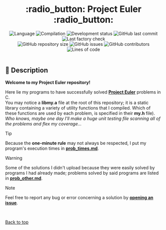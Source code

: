 <div align="center" id="top">
    <h1 markdown="1">:radio_button: Project Euler :radio_button:</h1>
</div>

<div align="center">
    <img alt="Language" src="https://img.shields.io/badge/language-gray?logo=c" />
    <img alt="Compilation" src="https://img.shields.io/badge/compilation-via_Makefile-blue" />
    <img alt="Development status" src="https://img.shields.io/badge/development-interrupted-red?logo=windows-terminal" />
    <img alt="GitHub last commit" src="https://img.shields.io/github/last-commit/QuentindiMeo/Project-Euler?color=blueviolet&logo=clarifai" />
    <img alt="Last factory check" src="https://img.shields.io/badge/last_factory_check-May_4,_2022-b?color=blueviolet&logo=clarifai" />
</div>
<div align="center">
    <img alt="GitHub repository size" src="https://img.shields.io/github/languages/code-size/QuentindiMeo/Project-Euler?color=blue&logo=frontify" />
    <img alt="GitHub issues" src="https://img.shields.io/github/issues/QuentindiMeo/Project-Euler?color=forestgreen&logo=target" />
    <img alt="GitHub contributors" src="https://img.shields.io/github/contributors/QuentindiMeo/Project-Euler?color=red&logo=stackedit" />
    <img alt="Lines of code" src="https://tokei.rs/b1/github/QuentindiMeo/Project-Euler?category=code" />
</div>
&#xa0;

## :memo: Description

**Welcome to my Project Euler repository!**  

Here lie my programs to have successfully solved [**Project Euler**](http://projecteuler.net) problems in C.  
You may notice a **libmy.a** file at the root of this repository; it is a static library containing a variety of utility functions that I compiled. Which of these functions are used by each problem, is specified in their **my.h** file).  
*Who knows, maybe one day I'll make a huge unit testing file scanning all of the problems and flex my coverage...*

> [!TIP]  
> Because the <b>one-minute rule</b> may not always be respected, I put my program's execution times in [**prob_times.md**](/prob_times.md).

> [!WARNING]  
> Some of the solutions I didn't upload because they were easily solved by programs I had already made; problems solved by said programs are listed in [**prob_other.md**](/prob_other.md).
  
> [!NOTE]
> Feel free to report any bug or error concerning a solution by [**opening an issue**](https://github.com/QuentindiMeo/Project-Euler/issues).

&#xa0;

[Back to top](#top)
